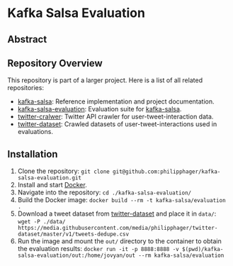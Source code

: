 # Kafka Salsa Evaluation

## Abstract

## Repository Overview
This repository is part of a larger project. Here is a list of all related repositories:
* [kafka-salsa](https://github.com/torbsto/kafka-salsa): Reference implementation and project documentation.
* [kafka-salsa-evaluation](https://github.com/philipphager/kafka-salsa-evaluation): Evaluation suite for [kafka-salsa](https://github.com/torbsto/kafka-salsa).
* [twitter-cralwer](https://github.com/philipphager/twitter-crawler): Twitter API crawler for user-tweet-interaction data.
* [twitter-dataset](https://github.com/philipphager/twitter-dataset): Crawled datasets of user-tweet-interactions used in evaluations.

## Installation
1. Clone the repository: `git clone git@github.com:philipphager/kafka-salsa-evaluation.git`
2. Install and start [Docker](https://www.docker.com/products/docker-desktop).
3. Navigate into the repository: `cd ./kafka-salsa-evaluation/`
4. Build the Docker image: `docker build --rm -t kafka-salsa/evaluation .`
5. Download a tweet dataset from [twitter-dataset](https://github.com/philipphager/twitter-dataset/) and place it in `data/`: `wget -P ./data/ https://media.githubusercontent.com/media/philipphager/twitter-dataset/master/v1/tweets-dedupe.csv`
6. Run the image and mount the `out/` directory to the container to obtain the evaluation results: `docker run -it -p 8888:8888 -v $(pwd)/kafka-salsa-evaluation/out:/home/jovyan/out --rm kafka-salsa/evaluation`
